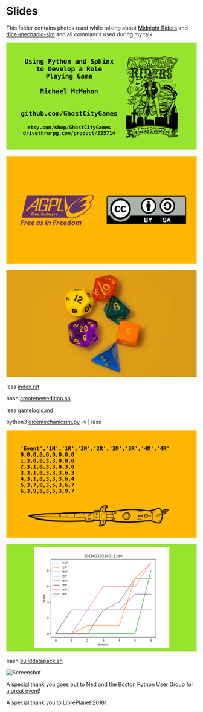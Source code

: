 # Slides

This folder contains photos used while talking about
[Midnight Riders](https://github.com/GhostCityGames/Midnight-Riders) and
[dice-mechanic-sim](https://github.com/GhostCityGames/dice-mechanic-sim)
and all commands used during my talk.

![Screenshot](https://github.com/TechnologyClassroom/dice-mechanic-datapacks/blob/master/slides/intro.png?raw=true "intro slide")

![Screenshot](https://github.com/TechnologyClassroom/dice-mechanic-datapacks/blob/master/slides/agplcc.png?raw=true "intro slide")

![Screenshot](https://github.com/TechnologyClassroom/dice-mechanic-datapacks/blob/master/slides/dice.png?raw=true "intro slide")

less [index.rst](https://raw.githubusercontent.com/GhostCityGames/Midnight-Riders/master/source/index.rst)

bash [createnewedition.sh](https://github.com/GhostCityGames/Midnight-Riders/blob/master/createnewedition.sh)

less [gamelogic.md](https://github.com/GhostCityGames/dice-mechanic-sim/blob/master/docs/gamelogic.md)

python3 [dicemechanicsim.py](https://github.com/GhostCityGames/dice-mechanic-sim/blob/master/dicemechanicsim.py) -v | less

![Screenshot](https://github.com/TechnologyClassroom/dice-mechanic-datapacks/blob/master/slides/csv.png?raw=true "csv slide")

![Screenshot](https://github.com/TechnologyClassroom/dice-mechanic-datapacks/blob/master/slides/plot.png?raw=true "plot slide")

bash [builddatapack.sh](https://github.com/GhostCityGames/dice-mechanic-sim/blob/master/builddatapack.sh)

![Screenshot](https://github.com/GhostCityGames/TechnologyClassroom/blob/master/slides/newgang.png?raw=true "newgang slide")

A special thank you goes out to Ned and the Boston Python User Group for
[a great event](https://www.meetup.com/bostonpython/events/245476652/)!

A special thank you to LibrePlanet 2018!
